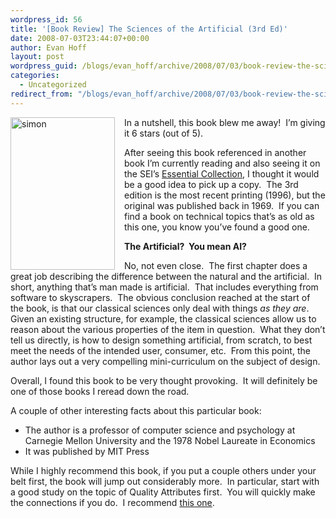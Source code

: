 ```yaml
---
wordpress_id: 56
title: '[Book Review] The Sciences of the Artificial (3rd Ed)'
date: 2008-07-03T23:44:07+00:00
author: Evan Hoff
layout: post
wordpress_guid: /blogs/evan_hoff/archive/2008/07/03/book-review-the-sciences-of-the-artificial-3rd-ed.aspx
categories:
  - Uncategorized
redirect_from: "/blogs/evan_hoff/archive/2008/07/03/book-review-the-sciences-of-the-artificial-3rd-ed.aspx/"
---
```

<a href="http://www.amazon.com/Sciences-Artificial-Herbert-Simon/dp/0262691914" target="_blank"><img style="border-right: 0px;border-top: 0px;margin: 0px 15px 0px 0px;border-left: 0px;border-bottom: 0px" height="244" alt="simon" src="http://www.lostechies.com/blogs/evan_hoff/WindowsLiveWriter/BookReviewTheSciencesoftheArtificial3rdE_11551/simon_3.jpg" width="167" align="left" border="0" /></a> In a nutshell, this book blew me away!&nbsp; I&#8217;m giving it 6 stars (out of 5).

After seeing this book referenced in another book I&#8217;m currently reading and also seeing it on the SEI&#8217;s <a href="http://www.sei.cmu.edu/architecture/essential_collection.html" target="_blank">Essential Collection</a>, I thought it would be a good idea to pick up a copy.&nbsp; The 3rd edition is the most recent printing (1996), but the original was published back in 1969.&nbsp; If you can find a book on technical topics that&#8217;s as old as this one, you know you&#8217;ve found a good one.

**The Artificial?&nbsp; You mean AI?**

No, not even close.&nbsp; The first chapter does a great job describing the difference between the natural and the artificial.&nbsp; In short, anything that&#8217;s man made is artificial.&nbsp; That includes everything from software to skyscrapers.&nbsp; The obvious conclusion reached at the start of the book, is that our classical sciences only deal with things _as they are_.&nbsp; Given an existing structure, for example, the classical sciences allow us to reason about the various properties of the item in question.&nbsp; What they don&#8217;t tell us directly, is how to design something artificial, from scratch, to best meet the needs of the intended user, consumer, etc.&nbsp; From this point, the author lays out a very compelling mini-curriculum on the subject of design.

Overall, I found this book to be very thought provoking.&nbsp; It will definitely be one of those books I reread down the road.

A couple of other interesting facts about this particular book:

  * The author is a professor of computer science and psychology at Carnegie Mellon University and the 1978 Nobel Laureate in Economics
  * It was published by MIT Press

While I highly recommend this book, if you put a couple others under your belt first, the book will jump out considerably more.&nbsp; In particular, start with a good study on the topic of Quality Attributes first.&nbsp; You will quickly make the connections if you do.&nbsp; I recommend <a href="http://www.amazon.com/Software-Architecture-Practice-2nd-Engineering/dp/0321154959" target="_blank">this one</a>.